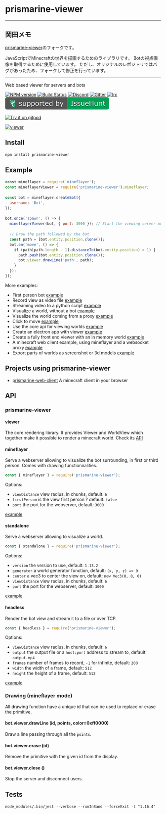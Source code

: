 # prismarine-viewer

---

## 岡田メモ

[prismarine-viewer](https://github.com/PrismarineJS/prismarine-viewer)のフォークです。

JavaScriptでMinecraftの世界を描画するためのライブラリです。
Botの視点画像を取得するために使用しています。
ただし、オリジナルのレポジトリではバグがあったため、フォークして修正を行っています。

---

Web based viewer for servers and bots

[![NPM version](https://img.shields.io/npm/v/prismarine-viewer.svg)](http://npmjs.com/package/prismarine-viewer)
[![Build Status](https://github.com/PrismarineJS/prismarine-viewer/workflows/CI/badge.svg)](https://github.com/PrismarineJS/prismarine-viewer/actions?query=workflow%3A%22CI%22)
[![Discord](https://img.shields.io/badge/chat-on%20discord-brightgreen.svg)](https://discord.gg/GsEFRM8)
[![Gitter](https://img.shields.io/badge/chat-on%20gitter-brightgreen.svg)](https://gitter.im/PrismarineJS/general)
[![Irc](https://img.shields.io/badge/chat-on%20irc-brightgreen.svg)](https://irc.gitter.im/)
[![Issue Hunt](https://github.com/BoostIO/issuehunt-materials/blob/master/v1/issuehunt-shield-v1.svg)](https://issuehunt.io/r/PrismarineJS/prismarine-viewer)

[![Try it on gitpod](https://img.shields.io/badge/try-on%20gitpod-brightgreen.svg)](https://gitpod.io/#https://github.com/PrismarineJS/prismarine-viewer)

[<img src="https://prismarine.js.org/prismarine-viewer/test_1.18.1.png" alt="viewer" width="300">](https://prismarine.js.org/prismarine-viewer/)

## Install

```bash
npm install prismarine-viewer
```

## Example

```js
const mineflayer = require('mineflayer');
const mineflayerViewer = require('prismarine-viewer').mineflayer;

const bot = mineflayer.createBot({
  username: 'Bot',
});

bot.once('spawn', () => {
  mineflayerViewer(bot, { port: 3000 }); // Start the viewing server on port 3000

  // Draw the path followed by the bot
  const path = [bot.entity.position.clone()];
  bot.on('move', () => {
    if (path[path.length - 1].distanceTo(bot.entity.position) > 1) {
      path.push(bot.entity.position.clone());
      bot.viewer.drawLine('path', path);
    }
  });
});
```

More examples:

- First person bot [example](https://github.com/PrismarineJS/prismarine-viewer/blob/master/examples/firstperson_bot.js)
- Record view as video file [example](https://github.com/PrismarineJS/prismarine-viewer/blob/master/examples/headless.js)
- Streaming video to a python script [example](https://github.com/PrismarineJS/prismarine-viewer/tree/master/examples/python)
- Visualize a world, without a bot [example](https://github.com/PrismarineJS/prismarine-viewer/blob/master/examples/standalone.js)
- Visualize the world coming from a proxy [example](https://github.com/PrismarineJS/prismarine-viewer/blob/master/examples/proxy.js)
- Click to move [example](https://github.com/PrismarineJS/prismarine-viewer/blob/master/examples/clickmove.js)
- Use the core api for viewing worlds [example](https://github.com/PrismarineJS/prismarine-viewer/blob/master/examples/core)
- Create an electron app with viewer [example](https://github.com/PrismarineJS/prismarine-viewer/blob/master/examples/electron)
- Create a fully front end viewer with an in memory world [example](https://github.com/PrismarineJS/prismarine-viewer/blob/master/examples/standalone)
- A minecraft web client example, using mineflayer and a websocket proxy [example](https://github.com/PrismarineJS/prismarine-viewer/blob/master/examples/web_client)
- Export parts of worlds as screenshot or 3d models [example](https://github.com/PrismarineJS/prismarine-viewer/blob/master/examples/exporter)

## Projects using prismarine-viewer

- [prismarine-web-client](https://github.com/PrismarineJS/prismarine-web-client) A minecraft client in your browser

## API

### prismarine-viewer

#### viewer

The core rendering library. It provides Viewer and WorldView which together make it possible to render a minecraft world.
Check its [API](viewer/README.md)

#### mineflayer

Serve a webserver allowing to visualize the bot surrounding, in first or third person. Comes with drawing functionnalities.

```js
const { mineflayer } = require('prismarine-viewer');
```

Options:

- `viewDistance` view radius, in chunks, default: `6`
- `firstPerson` is the view first person ? default: `false`
- `port` the port for the webserver, default: `3000`

[example](https://github.com/PrismarineJS/prismarine-viewer/blob/master/examples/bot.js)

#### standalone

Serve a webserver allowing to visualize a world.

```js
const { standalone } = require('prismarine-viewer');
```

Options:

- `version` the version to use, default: `1.13.2`
- `generator` a world generator function, default: `(x, y, z) => 0`
- `center` a vec3 to center the view on, default: `new Vec3(0, 0, 0)`
- `viewDistance` view radius, in chunks, default: `6`
- `port` the port for the webserver, default: `3000`

[example](https://github.com/PrismarineJS/prismarine-viewer/blob/master/examples/standalone.js)

#### headless

Render the bot view and stream it to a file or over TCP.

```js
const { headless } = require('prismarine-viewer');
```

Options:

- `viewDistance` view radius, in chunks, default: `6`
- `output` the output file or a `host:port` address to stream to, default: `output.mp4`
- `frames` number of frames to record, `-1` for infinite, default: `200`
- `width` the width of a frame, default: `512`
- `height` the height of a frame, default: `512`

[example](https://github.com/PrismarineJS/prismarine-viewer/blob/master/examples/headless.js)

### Drawing (mineflayer mode)

All drawing function have a unique id that can be used to replace or erase the primitive.

#### bot.viewer.drawLine (id, points, color=0xff0000)

Draw a line passing through all the `points`.

#### bot.viewer.erase (id)

Remove the primitive with the given id from the display.

#### bot.viewer.close ()

Stop the server and disconnect users.

## Tests

`node_modules/.bin/jest --verbose --runInBand --forceExit -t "1.16.4"`
